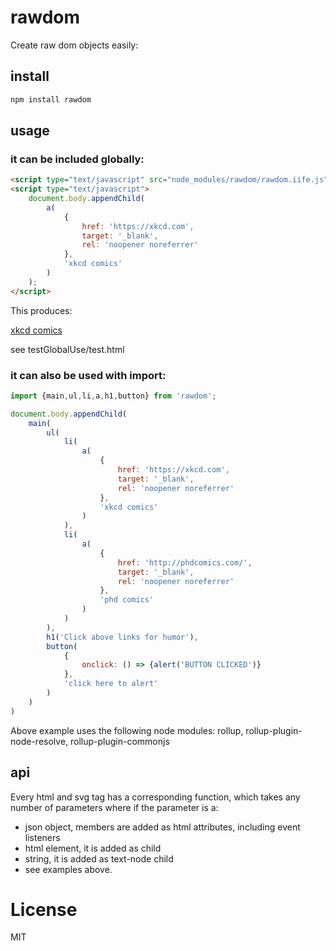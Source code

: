 # rawdom

Create raw dom objects easily:

## install

```sh
npm install rawdom
```

## usage

### it can be included globally:

```html
<script type="text/javascript" src="node_modules/rawdom/rawdom.iife.js"></script>
<script type="text/javascript">
    document.body.appendChild(
        a(
            {
                href: 'https://xkcd.com',
                target: '_blank',
                rel: 'noopener noreferrer'
            },
            'xkcd comics'
        )
    );
</script>
```

This produces:

<a href="https://xkcd.com" target="_blank" rel="noopener noreferrer">xkcd comics</a>

see testGlobalUse/test.html

### it can also be used with import:

```javascript
import {main,ul,li,a,h1,button} from 'rawdom';

document.body.appendChild(
    main(
        ul(
            li(
                a(
                    {
                        href: 'https://xkcd.com',
                        target: '_blank',
                        rel: 'noopener noreferrer'
                    },
                    'xkcd comics'
                )
            ),
            li(
                a(
                    {
                        href: 'http://phdcomics.com/',
                        target: '_blank',
                        rel: 'noopener noreferrer'
                    },
                    'phd comics'
                )
            )
        ),
        h1('Click above links for humor'),
        button(
            {
                onclick: () => {alert('BUTTON CLICKED')}
            },
            'click here to alert'
        )
    )
)

```

Above example uses the following node modules:
rollup, rollup-plugin-node-resolve, rollup-plugin-commonjs

## api

Every html and svg tag has a corresponding function, which takes any number of parameters where if the parameter is a:
- json object, members are added as html attributes, including event listeners
- html element, it is added as child
- string, it is added as text-node child
- see examples above.

# License

MIT
